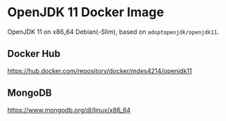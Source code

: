 # OpenJDK 11 Docker Image
OpenJDK 11 on x86_64 Debian(-Slim), based on `adoptopenjdk/openjdk11`.

## Docker Hub
https://hub.docker.com/repository/docker/mdes4214/openjdk11

## MongoDB
https://www.mongodb.org/dl/linux/x86_64
